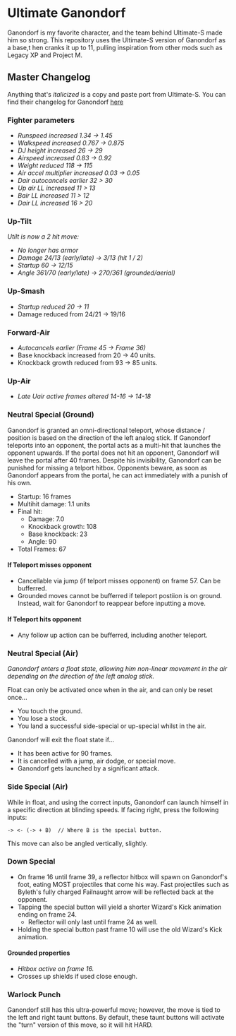 # Ultimate Ganondorf

Ganondorf is my favorite character, and the team behind Ultimate-S made him so strong. 
This repository uses the Ultimate-S version of Ganondorf as a base,t hen cranks it 
up to 11, pulling inspiration from other mods such as Legacy XP and Project M.

## Master Changelog 

Anything that's *italicized* is a copy and paste port from Ultimate-S. You can find 
their changelog for Ganondorf [here](https://docs.google.com/document/d/1gys8XOEnWDPZlxPB0yOVv1fCWIXJwanWTrETpU23jp4/edit#heading=h.qsh70q)

### Fighter parameters

- *Runspeed increased 1.34 -> 1.45*
- *Walkspeed increased 0.767 -> 0.875*
- *DJ height increased 26 -> 29*
- *Airspeed increased 0.83 -> 0.92*
- *Weight reduced 118 -> 115*
- *Air accel multiplier increased 0.03 -> 0.05*
- *Dair autocancels earlier 32 > 30*
- *Up air LL increased 11 > 13*
- *Bair LL increased 11 > 12*
- *Dair LL increased 16 > 20*

### Up-Tilt

*Utilt is now a 2 hit move:*
- *No longer has armor*
- *Damage 24/13 (early/late) -> 3/13 (hit 1 / 2)*
- *Startup 60 -> 12/15*
- *Angle 361/70 (early/late) -> 270/361 (grounded/aerial)*

### Up-Smash

- *Startup reduced 20 -> 11*
- Damage reduced from 24/21 -> 19/16

### Forward-Air

- *Autocancels earlier (Frame 45 -> Frame 36)*
- Base knockback increased from 20 -> 40 units.
- Knockback growth reduced from 93 -> 85 units.

### Up-Air 

- *Late Uair active frames altered 14-16 -> 14-18*

### Neutral Special (Ground)

Ganondorf is granted an omni-directional teleport, whose distance / position is based 
on the direction of the left analog stick. If Ganondorf teleports into an opponent, 
the portal acts as a multi-hit that launches the opponent upwards. If the portal does not hit 
an opponent, Ganondorf will leave the portal after 40 frames. Despite his invisibility, 
Ganondorf can be punished for missing a telport hitbox. Opponents beware, as soon as 
Ganondorf appears from the portal, he can act immediately with a punish of his own.

- Startup: 16 frames
- Multihit damage: 1.1 units 
- Final hit: 
    - Damage: 7.0
    - Knockback growth: 108
    - Base knockback: 23 
    - Angle: 90
- Total Frames: 67

#### If Teleport misses opponent

- Cancellable via jump (if telport misses opponent) on frame 57. Can be bufferred.
- Grounded moves cannot be bufferred if teleport postiion is on ground. Instead, 
wait for Ganondorf to reappear before inputting a move.

#### If Teleport hits opponent

- Any follow up action can be bufferred, including another teleport.

### Neutral Special (Air)

*Ganondorf enters a float state, allowing him non-linear movement in the air depending on 
the direction of the left analog stick.* 

Float can only be activated once when in the air, and can only be reset once...

- You touch the ground.
- You lose a stock.
- You land a successful side-special or up-special whilst in the air.

Ganondorf will exit the float state if...

- It has been active for 90 frames.
- It is cancelled with a jump, air dodge, or special move.
- Ganondorf gets launched by a significant attack.

### Side Special (Air)

While in float, and using the correct inputs, Ganondorf can launch himself in a specific
direction at blinding speeds. If facing right, press the following inputs: 
```
-> <- (-> + B)  // Where B is the special button.
```
This move can also be angled vertically, slightly. 

### Down Special 

- On frame 16 until frame 39, a reflector hitbox will spawn on Ganondorf's foot, eating
MOST projectiles that come his way. Fast projectiles such as Byleth's fully charged 
Failnaught arrow will be reflected back at the opponent. 
- Tapping the special button will yield a shorter Wizard's Kick animation ending on frame 24.
    - Reflector will only last until frame 24 as well.
- Holding the special button past frame 10 will use the old Wizard's Kick animation.

#### Grounded properties

- *Hitbox active on frame 16.*
- Crosses up shields if used close enough.

### Warlock Punch 

Ganondorf still has this ultra-powerful move; however, the move is tied to the left and 
right taunt buttons. By default, these taunt buttons will activate the "turn" version 
of this move, so it will hit HARD.


